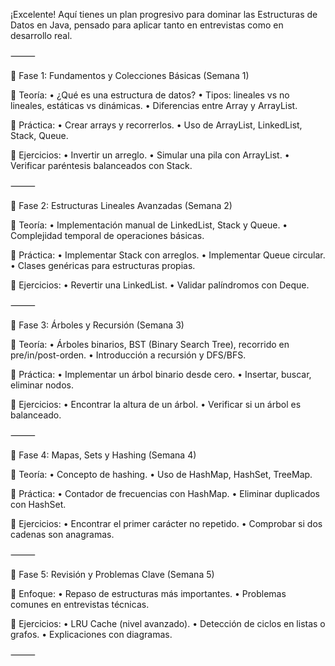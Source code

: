 ¡Excelente! Aquí tienes un plan progresivo para dominar las Estructuras de Datos en Java, pensado para aplicar tanto en entrevistas como en desarrollo real.

⸻

🔰 Fase 1: Fundamentos y Colecciones Básicas (Semana 1)

📘 Teoría:
	•	¿Qué es una estructura de datos?
	•	Tipos: lineales vs no lineales, estáticas vs dinámicas.
	•	Diferencias entre Array y ArrayList.

🧪 Práctica:
	•	Crear arrays y recorrerlos.
	•	Uso de ArrayList, LinkedList, Stack, Queue.

🧩 Ejercicios:
	•	Invertir un arreglo.
	•	Simular una pila con ArrayList.
	•	Verificar paréntesis balanceados con Stack.

⸻

🚀 Fase 2: Estructuras Lineales Avanzadas (Semana 2)

📘 Teoría:
	•	Implementación manual de LinkedList, Stack y Queue.
	•	Complejidad temporal de operaciones básicas.

🧪 Práctica:
	•	Implementar Stack con arreglos.
	•	Implementar Queue circular.
	•	Clases genéricas para estructuras propias.

🧩 Ejercicios:
	•	Revertir una LinkedList.
	•	Validar palíndromos con Deque.

⸻

🌲 Fase 3: Árboles y Recursión (Semana 3)

📘 Teoría:
	•	Árboles binarios, BST (Binary Search Tree), recorrido en pre/in/post-orden.
	•	Introducción a recursión y DFS/BFS.

🧪 Práctica:
	•	Implementar un árbol binario desde cero.
	•	Insertar, buscar, eliminar nodos.

🧩 Ejercicios:
	•	Encontrar la altura de un árbol.
	•	Verificar si un árbol es balanceado.

⸻

🧠 Fase 4: Mapas, Sets y Hashing (Semana 4)

📘 Teoría:
	•	Concepto de hashing.
	•	Uso de HashMap, HashSet, TreeMap.

🧪 Práctica:
	•	Contador de frecuencias con HashMap.
	•	Eliminar duplicados con HashSet.

🧩 Ejercicios:
	•	Encontrar el primer carácter no repetido.
	•	Comprobar si dos cadenas son anagramas.

⸻

🏁 Fase 5: Revisión y Problemas Clave (Semana 5)

📘 Enfoque:
	•	Repaso de estructuras más importantes.
	•	Problemas comunes en entrevistas técnicas.

🧩 Ejercicios:
	•	LRU Cache (nivel avanzado).
	•	Detección de ciclos en listas o grafos.
	•	Explicaciones con diagramas.

⸻
